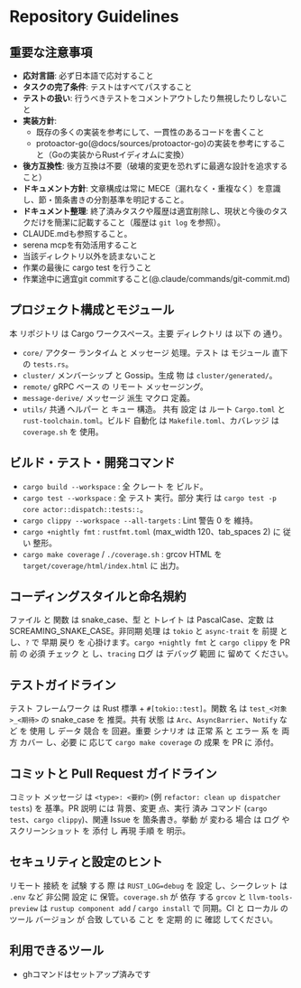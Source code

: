 # Repository Guidelines

## 重要な注意事項

- **応対言語**: 必ず日本語で応対すること
- **タスクの完了条件**: テストはすべてパスすること
- **テストの扱い**: 行うべきテストをコメントアウトしたり無視したりしないこと
- **実装方針**:
    - 既存の多くの実装を参考にして、一貫性のあるコードを書くこと
    - protoactor-go(@docs/sources/protoactor-go)の実装を参考にすること（Goの実装からRustイディオムに変換）
- **後方互換性**: 後方互換は不要（破壊的変更を恐れずに最適な設計を追求すること）
- **ドキュメント方針**: 文章構成は常に MECE（漏れなく・重複なく）を意識し、節・箇条書きの分割基準を明記すること。
- **ドキュメント整理**: 終了済みタスクや履歴は適宜削除し、現状と今後のタスクだけを簡潔に記載すること（履歴は `git log` を参照）。
- CLAUDE.mdも参照すること。
- serena mcpを有効活用すること
- 当該ディレクトリ以外を読まないこと
- 作業の最後に cargo test を行うこと
- 作業途中に適宜git commitすること(@.claude/commands/git-commit.md)

## プロジェクト構成とモジュール
本 リポジトリ は Cargo ワークスペース。主要 ディレクトリ は 以下 の 通り。
- `core/` アクター ランタイム と メッセージ 処理。テスト は モジュール 直下 の `tests.rs`。
- `cluster/` メンバーシップ と Gossip。生成 物 は `cluster/generated/`。
- `remote/` gRPC ベース の リモート メッセージング。
- `message-derive/` メッセージ 派生 マクロ 定義。
- `utils/` 共通 ヘルパー と キュー 構造。
共有 設定 は ルート `Cargo.toml` と `rust-toolchain.toml`。ビルド 自動化 は `Makefile.toml`、カバレッジ は `coverage.sh` を 使用。

## ビルド・テスト・開発コマンド
- `cargo build --workspace` : 全 クレート を ビルド。
- `cargo test --workspace` : 全 テスト 実行。部分 実行 は `cargo test -p core actor::dispatch::tests::`。
- `cargo clippy --workspace --all-targets` : Lint 警告 0 を 維持。
- `cargo +nightly fmt` : `rustfmt.toml` (max_width 120、tab_spaces 2) に 従い 整形。
- `cargo make coverage` / `./coverage.sh` : grcov HTML を `target/coverage/html/index.html` に 出力。

## コーディングスタイルと命名規約
ファイル と 関数 は snake_case、型 と トレイト は PascalCase、定数 は SCREAMING_SNAKE_CASE。非同期 処理 は `tokio` と `async-trait` を 前提 と し、`?` で 早期 戻り を 心掛けます。`cargo +nightly fmt` と `cargo clippy` を PR 前 の 必須 チェック と し、`tracing` ログ は デバッグ 範囲 に 留めて ください。

## テストガイドライン
テスト フレームワーク は Rust 標準 + `#[tokio::test]`。関数 名 は `test_<対象>_<期待>` の snake_case を 推奨。共有 状態 は `Arc`、`AsyncBarrier`、`Notify` など を 使用 し データ 競合 を 回避。重要 シナリオ は 正常 系 と エラー 系 を 両方 カバー し、必要 に 応じて `cargo make coverage` の 成果 を PR に 添付。

## コミットと Pull Request ガイドライン
コミット メッセージ は `<type>: <要約>` (例 `refactor: clean up dispatcher tests`) を 基準。PR 説明 には 背景、変更 点、実行 済み コマンド (`cargo test`、`cargo clippy`)、関連 Issue を 箇条書き。挙動 が 変わる 場合 は ログ や スクリーンショット を 添付 し 再現 手順 を 明示。

## セキュリティと設定のヒント
リモート 接続 を 試験 する 際 は `RUST_LOG=debug` を 設定 し、シークレット は `.env` など 非公開 設定 に 保管。`coverage.sh` が 依存 する `grcov` と `llvm-tools-preview` は `rustup component add` / `cargo install` で 同期。CI と ローカル の ツール バージョン が 合致 している こと を 定期 的 に 確認 してください。

## 利用できるツール

- ghコマンドはセットアップ済みです
